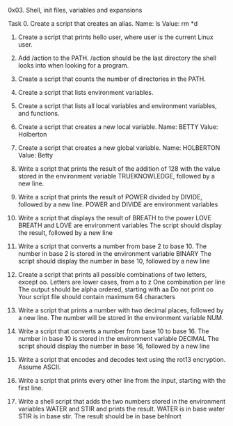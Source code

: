 0x03. Shell, init files, variables and expansions



Task
0. Create a script that creates an alias. Name: ls Value: rm *d



1. Create a script that prints hello user, where user is the current Linux user.



2. Add /action to the PATH. /action should be the last directory the shell looks into when looking for a program.



3. Create a script that counts the number of directories in the PATH.



4. Create a script that lists environment variables.



5. Create a script that lists all local variables and environment variables, and functions.



6. Create a script that creates a new local variable. Name: BETTY Value: Holberton



7. Create a script that creates a new global variable. Name: HOLBERTON Value: Betty



8. Write a script that prints the result of the addition of 128 with the value stored in the environment variable TRUEKNOWLEDGE, followed by a new line.



9. Write a script that prints the result of POWER divided by DIVIDE, followed by a new line. POWER and DIVIDE are environment variables



10. Write a script that displays the result of BREATH to the power LOVE BREATH and LOVE are environment variables The script should display the result, followed by a new line



11. Write a script that converts a number from base 2 to base 10. The number in base 2 is stored in the environment variable BINARY The script should display the number in base 10, followed by a new line



12. Create a script that prints all possible combinations of two letters, except oo. Letters are lower cases, from a to z One combination per line The output should be alpha ordered, starting with aa Do not print oo Your script file should contain maximum 64 characters



13. Write a script that prints a number with two decimal places, followed by a new line. The number will be stored in the environment variable NUM.



14. Write a script that converts a number from base 10 to base 16. The number in base 10 is stored in the environment variable DECIMAL The script should display the number in base 16, followed by a new line



15. Write a script that encodes and decodes text using the rot13 encryption. Assume ASCII.



16. Write a script that prints every other line from the input, starting with the first line.



17. Write a shell script that adds the two numbers stored in the environment variables WATER and STIR and prints the result. WATER is in base water STIR is in base stir. The result should be in base behlnort